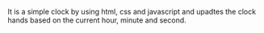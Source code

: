 It is a simple clock by using html, css and javascript and upadtes the clock hands based on the current hour, minute and second.

